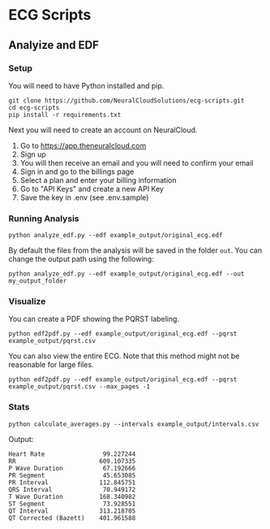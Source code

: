 # ECG Scripts

## Analyize and EDF

### Setup

You will need to have Python installed and pip.

```
git clone https://github.com/NeuralCloudSolutions/ecg-scripts.git
cd ecg-scripts
pip install -r requirements.txt
```

Next you will need to create an account on NeuralCloud.

1. Go to https://app.theneuralcloud.com
2. Sign up
3. You will then receive an email and you will need to confirm your email
4. Sign in and go to the billings page
5. Select a plan and enter your billing information
6. Go to "API Keys" and create a new API Key
7. Save the key in .env (see .env.sample)

### Running Analysis

```
python analyze_edf.py --edf example_output/original_ecg.edf
```

By default the files from the analysis will be saved in the folder `out`. You can change the output path using the following:

```
python analyze_edf.py --edf example_output/original_ecg.edf --out my_output_folder
```

### Visualize

You can create a PDF showing the PQRST labeling.

```
python edf2pdf.py --edf example_output/original_ecg.edf --pqrst example_output/pqrst.csv
```

You can also view the entire ECG. Note that this method might not be reasonable for large files.

```
python edf2pdf.py --edf example_output/original_ecg.edf --pqrst example_output/pqrst.csv --max_pages -1
```

### Stats

```
python calculate_averages.py --intervals example_output/intervals.csv
```

Output:

```
Heart Rate                99.227244
RR                       609.107335
P Wave Duration           67.192666
PR Segment                45.653085
PR Interval              112.845751
QRS Interval              70.949172
T Wave Duration          168.340982
ST Segment                73.928551
QT Interval              313.218705
QT Corrected (Bazett)    401.961588
```
